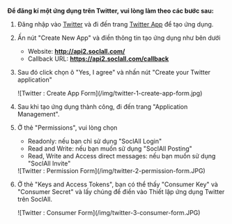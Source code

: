 __Để đăng kí một ứng dụng trên Twitter, vui lòng làm theo các bước sau:__

1. Đăng nhập vào [Twitter](https://www.twitter.com/) và đi đến trang [Twitter App](http://apps.twitter.com/) để tạo ứng dụng.
2. Ấn nút "Create New App" và điền thông tin tạo ứng dụng như bên dưới
    * Website: __http://api2.soclall.com/__
    * Callback URL: __https://api2.soclall.com/callback__
3. Sau đó click chọn ô "Yes, I agree" và nhấn nút "Create your Twitter application"
    <div class="soclall-br"></div>
    ![Twitter : Create App Form](/img/twitter-1-create-app-form.jpg)
    <div class="soclall-br"></div>
4. Sau khi tạo ứng dụng thành công, đi đến trang "Application Management".
5. Ở thẻ "Permissions", vui lòng chọn
    * Readonly: nếu bạn chỉ sử dụng "SoclAll Login" 
    * Read and Write: nếu bạn muốn sử dụng "SoclAll Posting"
    * Read, Write and Access direct messages: nếu bạn muốn sử dụng "SoclAll Invite"
    
    <div class="soclall-br"></div>
    ![Twitter : Permission Form](/img/twitter-2-permission-form.JPG)
    <div class="soclall-br"></div>
    
6. Ở thẻ "Keys and Access Tokens", bạn có thể thấy "Consumer Key" và "Consumer Secret" và lấy chúng để điền vào Thiết lập ứng dụng Twitter trên SoclAll.
    <div class="soclall-br"></div>
    ![Twitter : Consumer Form](/img/twitter-3-consumer-form.JPG)
    <div class="soclall-br"></div>